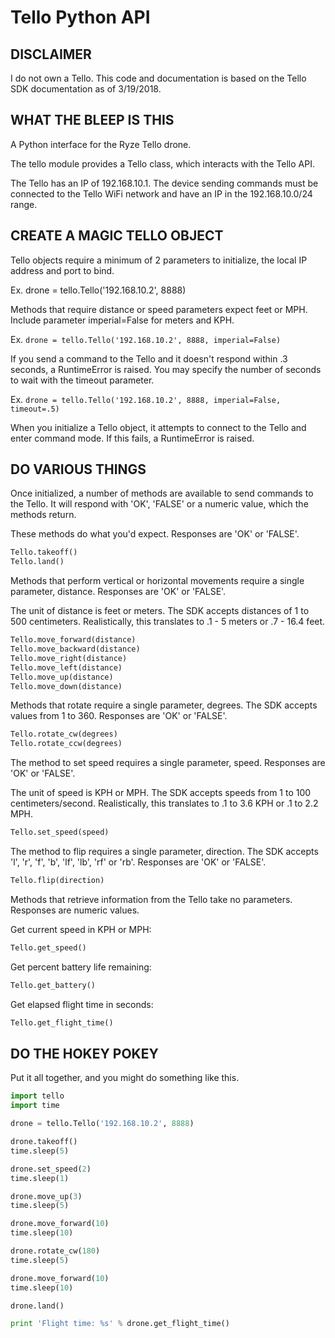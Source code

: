 Tello Python API
================
DISCLAIMER
----------

I do not own a Tello. This code and documentation is based on the Tello SDK
documentation as of 3/19/2018.

WHAT THE BLEEP IS THIS
----------------------

A Python interface for the Ryze Tello drone.

The tello module provides a Tello class, which interacts with the Tello API.

The Tello has an IP of 192.168.10.1. The device sending commands must be
connected to the Tello WiFi network and have an IP in the 192.168.10.0/24
range.

CREATE A MAGIC TELLO OBJECT
---------------------------

Tello objects require a minimum of 2 parameters to initialize, the local IP
address and port to bind.

Ex. drone = tello.Tello('192.168.10.2', 8888)

Methods that require distance or speed parameters expect feet or MPH. Include
parameter imperial=False for meters and KPH.

Ex. `drone = tello.Tello('192.168.10.2', 8888, imperial=False)`

If you send a command to the Tello and it doesn't respond within .3 seconds, a
RuntimeError is raised. You may specify the number of seconds to wait with the
timeout parameter.

Ex. `drone = tello.Tello('192.168.10.2', 8888, imperial=False, timeout=.5)`

When you initialize a Tello object, it attempts to connect to the Tello and
enter command mode. If this fails, a RuntimeError is raised.

DO VARIOUS THINGS
-----------------

Once initialized, a number of methods are available to send commands to the
Tello. It will respond with 'OK', 'FALSE' or a numeric value, which the methods
return.

These methods do what you'd expect. Responses are 'OK' or 'FALSE'.

```python
Tello.takeoff()
Tello.land()
```

Methods that perform vertical or horizontal movements require a single
parameter, distance. Responses are 'OK' or 'FALSE'.

The unit of distance is feet or meters. The SDK accepts distances of 1 to 500
centimeters. Realistically, this translates to .1 - 5 meters or .7 - 16.4 feet.

```python
Tello.move_forward(distance)
Tello.move_backward(distance)
Tello.move_right(distance)
Tello.move_left(distance)
Tello.move_up(distance)
Tello.move_down(distance)
```

Methods that rotate require a single parameter, degrees. The SDK accepts values
from 1 to 360. Responses are 'OK' or 'FALSE'.

```python
Tello.rotate_cw(degrees)
Tello.rotate_ccw(degrees)
```

The method to set speed requires a single parameter, speed. Responses are 'OK'
or 'FALSE'.

The unit of speed is KPH or MPH. The SDK accepts speeds from 1 to 100
centimeters/second. Realistically, this translates to .1 to 3.6 KPH or .1 to 
2.2 MPH.

```python
Tello.set_speed(speed)
```

The method to flip requires a single parameter, direction. The SDK accepts 'l',
'r', 'f', 'b', 'lf', 'lb', 'rf' or 'rb'. Responses are 'OK' or 'FALSE'.

```python
Tello.flip(direction)
```

Methods that retrieve information from the Tello take no parameters. Responses
are numeric values.

Get current speed in KPH or MPH:

```python
Tello.get_speed()
```

Get percent battery life remaining:

```python
Tello.get_battery()
```

Get elapsed flight time in seconds:

```python
Tello.get_flight_time()
```

DO THE HOKEY POKEY
------------------

Put it all together, and you might do something like this.

```python
import tello
import time

drone = tello.Tello('192.168.10.2', 8888)

drone.takeoff()
time.sleep(5)

drone.set_speed(2)
time.sleep(1)

drone.move_up(3)
time.sleep(5)

drone.move_forward(10)
time.sleep(10)

drone.rotate_cw(180)
time.sleep(5)

drone.move_forward(10)
time.sleep(10)

drone.land()

print 'Flight time: %s' % drone.get_flight_time()
```
